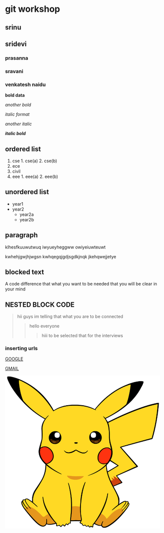 # git workshop
## srinu
## sridevi
### prasanna
### sravani
### venkatesh naidu
**bold data**

_another bold_

*italic format*

_another italic_

_**italic bold**_

## ordered list
1. cse
                1. cse(a)
                2. cse(b)
2. ece
3. civil
4. eee
                1. eee(a)
                2. eee(b)
## unordered list
- year1
- year2
    * year2a
    * year2b
    
 ## paragraph
klhesfkuuwutwuq
iwyueyheggww
owiyeiuwteuwt

kwhehjgwjhjwgsn
kwhqegqjgdjsgdkjnqk
jkehqwejjetye

## blocked text
A code difference that what you want to be needed that you will be clear in your mind 

## NESTED BLOCK CODE
> hii guys im telling that what you are to be connected
>> hello everyone
>>> hiii to be selected that for the interviews

### inserting urls
[GOOGLE](https://www.google.com/)

[GMAIL](https://www.gmail.com/)

![image of yaktocat](https://github.com/prassi80/git/blob/main/pickachu.png)

